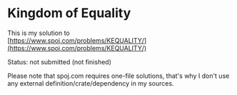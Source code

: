# Kingdom of Equality

This is my solution to  
[https://www.spoj.com/problems/KEQUALITY/](https://www.spoj.com/problems/KEQUALITY/)

Status: not submitted (not finished)

Please note that spoj.com requires one-file solutions, that's why I don't use any external definition/crate/dependency in my sources.
